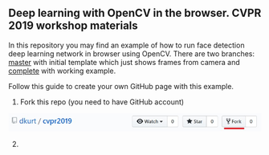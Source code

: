 ## Deep learning with OpenCV in the browser. CVPR 2019 workshop materials

In this repository you may find an example of how to run face detection deep learning network in browser using OpenCV. There are two branches: [master](https://github.com/dkurt/cvpr2019/tree/master) with initial template which just shows frames from camera and [complete](https://github.com/dkurt/cvpr2019/tree/complete) with working example.

Follow this guide to create your own GitHub page with this example.

1. Fork this repo (you need to have GitHub account)

  ![](images/origin.jpg)

2.
